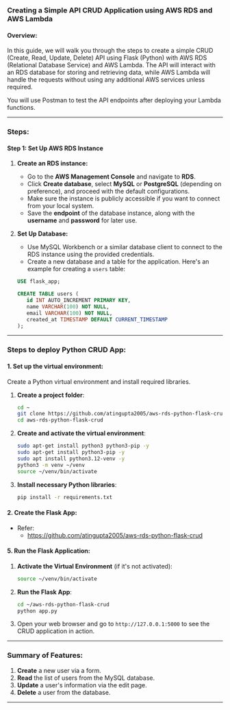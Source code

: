 ### **Creating a Simple API CRUD Application using AWS RDS and AWS Lambda**

#### **Overview:**
In this guide, we will walk you through the steps to create a simple CRUD (Create, Read, Update, Delete) API using Flask (Python) with AWS RDS (Relational Database Service) and AWS Lambda. The API will interact with an RDS database for storing and retrieving data, while AWS Lambda will handle the requests without using any additional AWS services unless required.

You will use Postman to test the API endpoints after deploying your Lambda functions.

---

### **Steps:**

#### **Step 1: Set Up AWS RDS Instance**
1. **Create an RDS instance:**
   - Go to the **AWS Management Console** and navigate to **RDS**.
   - Click **Create database**, select **MySQL** or **PostgreSQL** (depending on preference), and proceed with the default configurations.
   - Make sure the instance is publicly accessible if you want to connect from your local system.
   - Save the **endpoint** of the database instance, along with the **username** and **password** for later use.

2. **Set Up Database:**
   - Use MySQL Workbench or a similar database client to connect to the RDS instance using the provided credentials.
   - Create a new database and a table for the application. Here's an example for creating a `users` table:

   ```sql
   USE flask_app;
   ```

   ```sql
   CREATE TABLE users (
      id INT AUTO_INCREMENT PRIMARY KEY,
      name VARCHAR(100) NOT NULL,
      email VARCHAR(100) NOT NULL,
      created_at TIMESTAMP DEFAULT CURRENT_TIMESTAMP
   );
   ```

---

### Steps to deploy Python CRUD App:

#### 1. **Set up the virtual environment**:

Create a Python virtual environment and install required libraries.

1. **Create a project folder**:
   ```bash
   cd ~
   git clone https://github.com/atingupta2005/aws-rds-python-flask-crud
   cd aws-rds-python-flask-crud
   ```

2. **Create and activate the virtual environment**:
   ```bash
   sudo apt-get install python3 python3-pip -y 
   sudo apt-get install python3-pip -y 
   sudo apt install python3.12-venv -y
   python3 -m venv ~/venv
   source ~/venv/bin/activate
   ```

3. **Install necessary Python libraries**:
   ```bash
   pip install -r requirements.txt
   ```

#### 2. **Create the Flask App**:
 - Refer: 
   - https://github.com/atingupta2005/aws-rds-python-flask-crud
#### 5. **Run the Flask Application**:

1. **Activate the Virtual Environment** (if it's not activated):
   ```bash
   source ~/venv/bin/activate
   ```

2. **Run the Flask App**:
   ```bash
   cd ~/aws-rds-python-flask-crud
   python app.py
   ```

3. Open your web browser and go to `http://127.0.0.1:5000` to see the CRUD application in action.

---

### Summary of Features:

1. **Create** a new user via a form.
2. **Read** the list of users from the MySQL database.
3. **Update** a user's information via the edit page.
4. **Delete** a user from the database.

---
